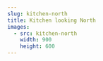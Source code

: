 ```yaml
---
slug: kitchen-north
title: Kitchen looking North
images:
  - src: kitchen-north
    width: 900
    height: 600
---
```

